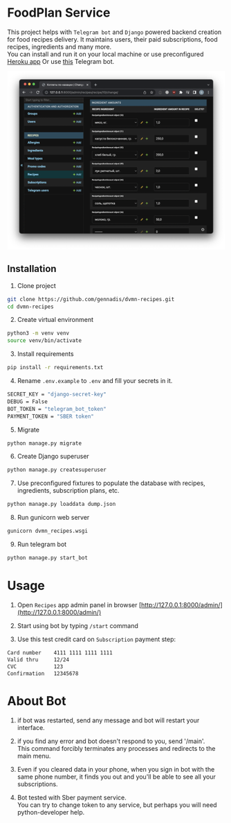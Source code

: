 # FoodPlan Service

This project helps with `Telegram bot` and `Django` powered backend creation for food recipes delivery.
It maintains users, their paid subscriptions, food recipes, ingredients and many more.  
You can install and run it on your local machine or use preconfigured [Heroku app](https://dvmn-recipes.herokuapp.com/admin)
Or use [this](https://t.me/dvmn_march_11_bot) Telegram bot.


![Screenshot](Screenshot.png)

## Installation
1. Clone project
```bash
git clone https://github.com/gennadis/dvmn-recipes.git
cd dvmn-recipes
```

2. Create virtual environment
```bash
python3 -m venv venv
source venv/bin/activate
```

3. Install requirements
```bash
pip install -r requirements.txt
```

4. Rename `.env.example` to `.env` and fill your secrets in it.  
```bash
SECRET_KEY = "django-secret-key"
DEBUG = False
BOT_TOKEN = "telegram_bot_token"
PAYMENT_TOKEN = "SBER token"
```

5. Migrate
```bash
python manage.py migrate
```

6. Create Django superuser
```bash
python manage.py createsuperuser
```

7. Use preconfigured fixtures to populate the database with recipes, ingredients, subscription plans, etc.
```bash
python manage.py loaddata dump.json
```

8. Run gunicorn web server
```bash
gunicorn dvmn_recipes.wsgi
```

9. Run telegram bot
```bash
python manage.py start_bot
```

# Usage
1. Open `Recipes` app admin panel in browser [http://127.0.0.1:8000/admin/](http://127.0.0.1:8000/admin/)

2. Start using bot by typing `/start` command

3. Use this test credit card on `Subscription` payment step:
```
Card number    4111 1111 1111 1111
Valid thru     12/24
CVC            123
Confirmation   12345678
```

# About Bot
1. if bot was restarted, send any message and bot will restart your interface.  

2. if you find any error and bot doesn't respond to you, send '/main'.  
This command forcibly terminates any processes and redirects to the main menu.  

3. Even if you cleared data in your phone, when you sign in bot with the same phone number, 
it finds you out and you'll be able to see all your subscriptions.

4. Bot tested with Sber payment service.  
You can try to change token to any service, but perhaps you will need python-developer help.
